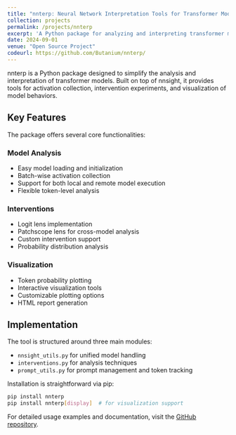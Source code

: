 ```yaml
---
title: "nnterp: Neural Network Interpretation Tools for Transformer Models"
collection: projects
permalink: /projects/nnterp
excerpt: 'A Python package for analyzing and interpreting transformer model behaviors through activation analysis and interventions, based on nnsight'
date: 2024-09-01
venue: "Open Source Project"
codeurl: https://github.com/Butanium/nnterp/
---
```


nnterp is a Python package designed to simplify the analysis and interpretation of transformer models. Built on top of nnsight, it provides tools for activation collection, intervention experiments, and visualization of model behaviors.

## Key Features

The package offers several core functionalities:

### Model Analysis
- Easy model loading and initialization
- Batch-wise activation collection
- Support for both local and remote model execution
- Flexible token-level analysis

### Interventions
- Logit lens implementation
- Patchscope lens for cross-model analysis
- Custom intervention support
- Probability distribution analysis

### Visualization
- Token probability plotting
- Interactive visualization tools
- Customizable plotting options
- HTML report generation

## Implementation

The tool is structured around three main modules:
- `nnsight_utils.py` for unified model handling
- `interventions.py` for analysis techniques
- `prompt_utils.py` for prompt management and token tracking

Installation is straightforward via pip:
```bash
pip install nnterp
pip install nnterp[display]  # for visualization support
```

For detailed usage examples and documentation, visit the [GitHub repository](https://github.com/Butanium/nnterp/).